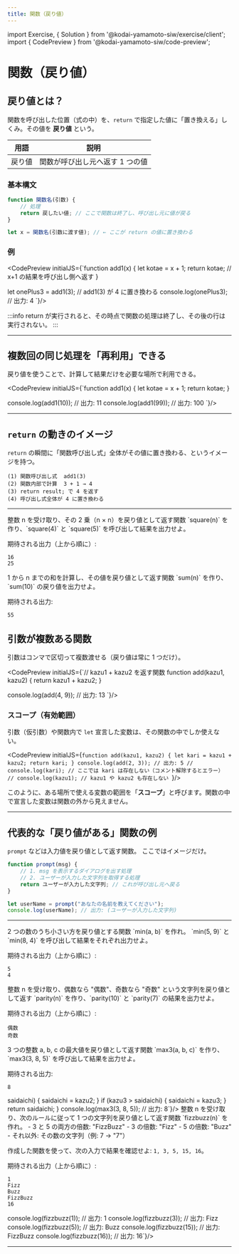 ```yaml
---
title: 関数（戻り値）
---
```


import Exercise, { Solution } from '@kodai-yamamoto-siw/exercise/client';
import { CodePreview } from '@kodai-yamamoto-siw/code-preview';

# 関数（戻り値）

## 戻り値とは？
関数を呼び出した位置（式の中）を、`return` で指定した値に「置き換える」しくみ。その値を **戻り値** という。

| 用語 | 説明 |
| :-: | :-: |
| 戻り値 | 関数が呼び出し元へ返す 1 つの値 |

### 基本構文
```js
function 関数名(引数) {
    // 処理
    return 戻したい値; // ここで関数は終了し、呼び出し元に値が戻る
}

let x = 関数名(引数に渡す値); // ← ここが return の値に置き換わる
```

### 例
<CodePreview initialJS={`function add1(x) {
    let kotae = x + 1;
    return kotae; // x+1 の結果を呼び出し側へ返す
}

let onePlus3 = add1(3); // add1(3) が 4 に置き換わる
console.log(onePlus3); // 出力: 4
`}/>

:::info
return が実行されると、その時点で関数の処理は終了し、その後の行は実行されない。
:::

---

## 複数回の同じ処理を「再利用」できる
戻り値を使うことで、計算して結果だけを必要な場所で利用できる。

<CodePreview initialJS={`function add1(x) {
    let kotae = x + 1;
    return kotae;
}

console.log(add1(10)); // 出力: 11
console.log(add1(99)); // 出力: 100
`}/>

---

## `return` の動きのイメージ
`return` の瞬間に「関数呼び出し式」全体がその値に置き換わる、というイメージを持つ。

```
(1) 関数呼び出し式  add1(3)
(2) 関数内部で計算  3 + 1 → 4
(3) return result; で 4 を返す
(4) 呼び出し式全体が 4 に置き換わる
```

---

<Exercise title="演習1（2 乗を返す関数）">
整数 n を受け取り、その 2 乗（n × n）を戻り値として返す関数 `square(n)` を作り、`square(4)` と `square(5)` を呼び出して結果を出力せよ。

期待される出力（上から順に）:
```
16
25
```

<Solution>
<CodePreview initialJS={`function square(n) {
    let kotae = n * n;
    return kotae;
}
console.log(square(4)); // 出力: 16
console.log(square(5)); // 出力: 25`}/>
</Solution>

</Exercise>

<Exercise title="演習1-発展（合計を返す）">
1 から n までの和を計算し、その値を戻り値として返す関数 `sum(n)` を作り、`sum(10)` の戻り値を出力せよ。

期待される出力:
```
55
```

<Solution>
<CodePreview initialJS={`function sum(n) {
    let goukei = 0;
    for (let i = 1; i <= n; i++) {
        goukei += i;
    }
    return goukei;
}
console.log(sum(10)); // 出力: 55`}/>
</Solution>

</Exercise>

## 引数が複数ある関数
引数はコンマで区切って複数渡せる（戻り値は常に 1 つだけ）。

<CodePreview initialJS={`// kazu1 + kazu2 を返す関数
function add(kazu1, kazu2) {
    return kazu1 + kazu2;
}

console.log(add(4, 9)); // 出力: 13
`}/>

### スコープ（有効範囲）
引数（仮引数）や関数内で `let` 宣言した変数は、その関数の中でしか使えない。

<CodePreview initialJS={`function add(kazu1, kazu2) {
    let kari = kazu1 + kazu2;
    return kari;
}
console.log(add(2, 3)); // 出力: 5
// console.log(kari); // ここでは kari は存在しない（コメント解除するとエラー）
// console.log(kazu1); // kazu1 や kazu2 も存在しない
`}/>

このように、ある場所で使える変数の範囲を「**スコープ**」と呼びます。関数の中で宣言した変数は関数の外から見えません。

---

## 代表的な「戻り値がある」関数の例
`prompt` などは入力値を戻り値として返す関数。
ここではイメージだけ。

```js
function prompt(msg) {
    // 1. msg を表示するダイアログを出す処理
    // 2. ユーザーが入力した文字列を取得する処理
    return ユーザーが入力した文字列; // これが呼び出し元へ戻る
}

let userName = prompt("あなたの名前を教えてください");
console.log(userName); // 出力: (ユーザーが入力した文字列)
```

---

<Exercise title="演習2（最小値）">
2 つの数のうち小さい方を戻り値とする関数 `min(a, b)` を作れ。  
`min(5, 9)` と `min(8, 4)` を呼び出して結果をそれぞれ出力せよ。

期待される出力（上から順に）:
```
5
4
```

<Solution>
<CodePreview initialJS={`function min(kazu1, kazu2) {
    if (kazu1 < kazu2) {
        return kazu1;
    } else {
        return kazu2;
    }
}
console.log(min(5, 9)); // 出力: 5
console.log(min(8, 4)); // 出力: 4`}/>
</Solution>

</Exercise>

<Exercise title="演習2-発展1（偶奇判定の文字列）">
整数 n を受け取り、偶数なら "偶数"、奇数なら "奇数" という文字列を戻り値として返す `parity(n)` を作り、`parity(10)` と `parity(7)` の結果を出力せよ。

期待される出力（上から順に）:
```
偶数
奇数
```

<Solution>
<CodePreview initialJS={`function parity(n) {
    if (n % 2 === 0) {
        return "偶数";
    }
    return "奇数";
}
console.log(parity(10)); // 出力: 偶数
console.log(parity(7)); // 出力: 奇数`}/>
</Solution>

</Exercise>

<Exercise title="演習2-発展2（最大値）">
3 つの整数 a, b, c の最大値を戻り値として返す関数 `max3(a, b, c)` を作り、`max3(3, 8, 5)` を呼び出して結果を出力せよ。

期待される出力:
```
8
```

<Solution>
<CodePreview initialJS={`function max3(kazu1, kazu2, kazu3) {
    let saidaichi = kazu1;
    if (kazu2 > saidaichi) {
        saidaichi = kazu2;
    }
    if (kazu3 > saidaichi) {
        saidaichi = kazu3;
    }
    return saidaichi;
}
console.log(max3(3, 8, 5)); // 出力: 8`}/>
</Solution>

</Exercise>

<Exercise title="演習2-発展3（FizzBuzz の 1 行判定）">
整数 n を受け取り、次のルールに従って 1 つの文字列を戻り値として返す関数 `fizzbuzz(n)` を作れ。
- 3 と 5 の両方の倍数: "FizzBuzz"
- 3 の倍数: "Fizz"
- 5 の倍数: "Buzz"
- それ以外: その数の文字列（例: 7 → "7"）

作成した関数を使って、次の入力で結果を確認せよ: `1, 3, 5, 15, 16`。

期待される出力（上から順に）:
```
1
Fizz
Buzz
FizzBuzz
16
```

<Solution>
<CodePreview initialJS={`function fizzbuzz(n) {
    if (n % 15 === 0) {
        return "FizzBuzz";
    } else if (n % 3 === 0) {
        return "Fizz";
    } else if (n % 5 === 0) {
        return "Buzz";
    }
    return "" + n; // 数字を文字列化
}

console.log(fizzbuzz(1)); // 出力: 1
console.log(fizzbuzz(3)); // 出力: Fizz
console.log(fizzbuzz(5)); // 出力: Buzz
console.log(fizzbuzz(15)); // 出力: FizzBuzz
console.log(fizzbuzz(16)); // 出力: 16`}/>
</Solution>

</Exercise>

---
